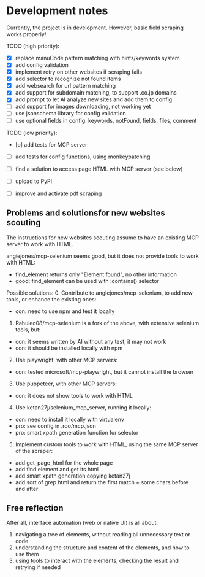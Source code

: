 
# Development notes

Currently, the project is in development.
However, basic field scraping works properly!


TODO (high priority):
- [x] replace manuCode pattern matching with hints/keywords system
- [x] add config validation
- [x] implement retry on other websites if scraping fails
- [x] add selector to recognize not found items
- [x] add websearch for url pattern matching
- [x] add support for subdomain matching, to support .co.jp domains
- [x] add prompt to let AI analyze new sites and add them to config
- [ ] add support for images downloading, not working yet
- [ ] use jsonschema library for config validation
- [ ] use optional fields in config: keywords, notFound, fields, files, comment

TODO (low priority):
- [o] add tests for MCP server
- [ ] add tests for config functions, using monkeypatching
- [ ] find a solution to access page HTML with MCP server (see below)
- [ ] upload to PyPI
- [ ] improve and activate pdf scraping


## Problems and solutionsfor new websites scouting

The instructions for new websites scouting assume to have an existing MCP server to work with HTML.

angiejones/mcp-selenium seems good, but it does not provide tools to work with HTML:
- find_element returns only "Element found", no other information
- good: find_element can be used with :contains() selector

Possible solutions:
0. Contribute to angiejones/mcp-selenium, to add new tools, or enhance the existing ones:
  - con: need to use npm and test it locally

1. Rahulec08/mcp-selenium is a fork of the above, with extensive selenium tools, but:
  - con: it seems written by AI without any test, it may not work
  - con: it should be installed locally with npm

2. Use playwright, with other MCP servers:
  - con: tested microsoft/mcp-playwright, but it cannot install the browser

3. Use puppeteer, with other MCP servers:
  - con: it does not show tools to work with HTML

4. Use ketan27j/selenium_mcp_server, running it locally:
  - con: need to install it locally with virtualenv
  - pro: see config in .roo/mcp.json
  - pro: smart xpath generation function for selector

5. Implement custom tools to work with HTML, using the same MCP server of the scraper:
  - add get_page_html for the whole page
  - add find element and get its html
  - add smart xpath generation copying ketan27j
  - add sort of grep html and return the first match + some chars before and after


## Free reflection

After all, interface automation (web or native UI) is all about:
1. navigating a tree of elements, without reading all unnecessary text or code
2. understanding the structure and content of the elements, and how to use them
3. using tools to interact with the elements, checking the result and retrying if needed
